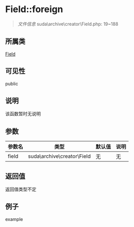 # Field::foreign



> *文件信息* suda\archive\creator\Field.php: 19~188

## 所属类 

[Field](../Field.md)

## 可见性

 public 

## 说明

该函数暂时无说明


## 参数


| 参数名 | 类型 | 默认值 | 说明 |
|--------|-----|-------|-------|
| field |  suda\archive\creator\Field | 无 | 无 |



## 返回值

返回值类型不定


## 例子

example